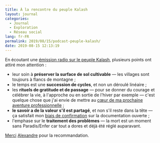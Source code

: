 ```yaml
---
title: À la rencontre du peuple Kalash
layout: journal
categories:
  - Journal
  - Exploration
  - Réseau social
lang: fr-FR
permalink: 2019/08/15/podcast-peuple-kalash/
date: 2019-08-15 12:13:19
---
```


En écoutant une [émission radio sur le peuple Kalash](https://www.franceinter.fr/emissions/le-temps-d-un-bivouac/le-temps-d-un-bivouac-12-aout-2019), plusieurs points ont attiré mon attention :

- leur soin à **préserver la surface de sol cultivable** — les villages sont toujours à flancs de montagne ;
- le temps est une **succession de cycles**, et non un déroulé linéaire ;
- les **rituels de gratitude et de passage** — pour se donner du courage et célébrer la vie, à l'approche ou en sortie de l'hiver par exemple — c'est quelque chose que j'ai envie de mettre au [cœur de ma prochaine aventure professionnelle](/2019/histoires-arrivees-departs/) ;
- **le savoir a de la valeur s'il est partagé**, et non s'il reste dans la tête — ça satisfait mon [biais de confirmation](https://fr.wikipedia.org/wiki/Biais_de_confirmation) sur la documentation ouverte ;
- l'emphase sur le **traitement des problèmes** — la mort est un moment sans Paradis/Enfer car tout a dores et déjà été réglé auparavant.

[Merci](/2019/05/27/remercier/) [Alexandre](http://apollonet.fr) pour la recommandation.